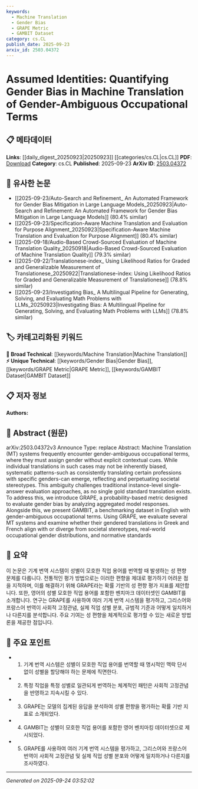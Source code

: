 ```yaml
---
keywords:
  - Machine Translation
  - Gender Bias
  - GRAPE Metric
  - GAMBIT Dataset
category: cs.CL
publish_date: 2025-09-23
arxiv_id: 2503.04372
---
```


<!-- KEYWORD_LINKING_METADATA:
{
  "processed_timestamp": "2025-09-24T03:52:02.239908",
  "vocabulary_version": "1.0",
  "selected_keywords": [
    "Machine Translation",
    "Gender Bias",
    "GRAPE Metric",
    "GAMBIT Dataset"
  ],
  "rejected_keywords": [],
  "similarity_scores": {
    "Machine Translation": 0.78,
    "Gender Bias": 0.79,
    "GRAPE Metric": 0.73,
    "GAMBIT Dataset": 0.72
  },
  "extraction_method": "AI_prompt_based",
  "budget_applied": true,
  "candidates_json": {
    "candidates": [
      {
        "surface": "Machine Translation",
        "canonical": "Machine Translation",
        "aliases": [
          "MT"
        ],
        "category": "broad_technical",
        "rationale": "Machine Translation is a core area within Natural Language Processing, relevant for linking discussions on language models and translation systems.",
        "novelty_score": 0.45,
        "connectivity_score": 0.88,
        "specificity_score": 0.65,
        "link_intent_score": 0.78
      },
      {
        "surface": "Gender Bias",
        "canonical": "Gender Bias",
        "aliases": [
          "Bias in Translation"
        ],
        "category": "unique_technical",
        "rationale": "Gender Bias is a critical issue in AI ethics and fairness, linking to broader discussions on bias mitigation in AI systems.",
        "novelty_score": 0.72,
        "connectivity_score": 0.67,
        "specificity_score": 0.82,
        "link_intent_score": 0.79
      },
      {
        "surface": "GRAPE",
        "canonical": "GRAPE Metric",
        "aliases": [
          "GRAPE"
        ],
        "category": "unique_technical",
        "rationale": "GRAPE is a novel metric introduced in the paper, providing a unique method for evaluating gender bias in translation systems.",
        "novelty_score": 0.85,
        "connectivity_score": 0.55,
        "specificity_score": 0.88,
        "link_intent_score": 0.73
      },
      {
        "surface": "GAMBIT",
        "canonical": "GAMBIT Dataset",
        "aliases": [
          "GAMBIT"
        ],
        "category": "unique_technical",
        "rationale": "GAMBIT is a new dataset specifically designed for benchmarking gender bias, offering unique data for research in bias evaluation.",
        "novelty_score": 0.8,
        "connectivity_score": 0.6,
        "specificity_score": 0.85,
        "link_intent_score": 0.72
      }
    ],
    "ban_list_suggestions": [
      "gender-ambiguous occupational terms",
      "systematic patterns"
    ]
  },
  "decisions": [
    {
      "candidate_surface": "Machine Translation",
      "resolved_canonical": "Machine Translation",
      "decision": "linked",
      "scores": {
        "novelty": 0.45,
        "connectivity": 0.88,
        "specificity": 0.65,
        "link_intent": 0.78
      }
    },
    {
      "candidate_surface": "Gender Bias",
      "resolved_canonical": "Gender Bias",
      "decision": "linked",
      "scores": {
        "novelty": 0.72,
        "connectivity": 0.67,
        "specificity": 0.82,
        "link_intent": 0.79
      }
    },
    {
      "candidate_surface": "GRAPE",
      "resolved_canonical": "GRAPE Metric",
      "decision": "linked",
      "scores": {
        "novelty": 0.85,
        "connectivity": 0.55,
        "specificity": 0.88,
        "link_intent": 0.73
      }
    },
    {
      "candidate_surface": "GAMBIT",
      "resolved_canonical": "GAMBIT Dataset",
      "decision": "linked",
      "scores": {
        "novelty": 0.8,
        "connectivity": 0.6,
        "specificity": 0.85,
        "link_intent": 0.72
      }
    }
  ]
}
-->

# Assumed Identities: Quantifying Gender Bias in Machine Translation of Gender-Ambiguous Occupational Terms

## 📋 메타데이터

**Links**: [[daily_digest_20250923|20250923]] [[categories/cs.CL|cs.CL]]
**PDF**: [Download](https://arxiv.org/pdf/2503.04372.pdf)
**Category**: cs.CL
**Published**: 2025-09-23
**ArXiv ID**: [2503.04372](https://arxiv.org/abs/2503.04372)

## 🔗 유사한 논문
- [[2025-09-23/Auto-Search and Refinement_ An Automated Framework for Gender Bias Mitigation in Large Language Models_20250923|Auto-Search and Refinement: An Automated Framework for Gender Bias Mitigation in Large Language Models]] (80.4% similar)
- [[2025-09-23/Specification-Aware Machine Translation and Evaluation for Purpose Alignment_20250923|Specification-Aware Machine Translation and Evaluation for Purpose Alignment]] (80.4% similar)
- [[2025-09-18/Audio-Based Crowd-Sourced Evaluation of Machine Translation Quality_20250918|Audio-Based Crowd-Sourced Evaluation of Machine Translation Quality]] (79.3% similar)
- [[2025-09-22/Translationese-index_ Using Likelihood Ratios for Graded and Generalizable Measurement of Translationese_20250922|Translationese-index: Using Likelihood Ratios for Graded and Generalizable Measurement of Translationese]] (78.8% similar)
- [[2025-09-23/Investigating Bias_ A Multilingual Pipeline for Generating, Solving, and Evaluating Math Problems with LLMs_20250923|Investigating Bias: A Multilingual Pipeline for Generating, Solving, and Evaluating Math Problems with LLMs]] (78.8% similar)

## 🏷️ 카테고리화된 키워드
**🧠 Broad Technical**: [[keywords/Machine Translation|Machine Translation]]
**⚡ Unique Technical**: [[keywords/Gender Bias|Gender Bias]], [[keywords/GRAPE Metric|GRAPE Metric]], [[keywords/GAMBIT Dataset|GAMBIT Dataset]]

## 📋 저자 정보

**Authors:** 

## 📄 Abstract (원문)

arXiv:2503.04372v3 Announce Type: replace 
Abstract: Machine Translation (MT) systems frequently encounter gender-ambiguous occupational terms, where they must assign gender without explicit contextual cues. While individual translations in such cases may not be inherently biased, systematic patterns-such as consistently translating certain professions with specific genders-can emerge, reflecting and perpetuating societal stereotypes. This ambiguity challenges traditional instance-level single-answer evaluation approaches, as no single gold standard translation exists. To address this, we introduce GRAPE, a probability-based metric designed to evaluate gender bias by analyzing aggregated model responses. Alongside this, we present GAMBIT, a benchmarking dataset in English with gender-ambiguous occupational terms. Using GRAPE, we evaluate several MT systems and examine whether their gendered translations in Greek and French align with or diverge from societal stereotypes, real-world occupational gender distributions, and normative standards

## 📝 요약

이 논문은 기계 번역 시스템이 성별이 모호한 직업 용어를 번역할 때 발생하는 성 편향 문제를 다룹니다. 전통적인 평가 방법으로는 이러한 편향을 제대로 평가하기 어려운 점을 지적하며, 이를 해결하기 위해 GRAPE라는 확률 기반의 성 편향 평가 지표를 제안합니다. 또한, 영어의 성별 모호한 직업 용어를 포함한 벤치마크 데이터셋인 GAMBIT를 소개합니다. 연구는 GRAPE를 사용하여 여러 기계 번역 시스템을 평가하고, 그리스어와 프랑스어 번역이 사회적 고정관념, 실제 직업 성별 분포, 규범적 기준과 어떻게 일치하거나 다른지를 분석합니다. 주요 기여는 성 편향을 체계적으로 평가할 수 있는 새로운 방법론을 제공한 점입니다.

## 🎯 주요 포인트

- 1. 기계 번역 시스템은 성별이 모호한 직업 용어를 번역할 때 명시적인 맥락 단서 없이 성별을 할당해야 하는 문제에 직면한다.
- 2. 특정 직업을 특정 성별로 일관되게 번역하는 체계적인 패턴은 사회적 고정관념을 반영하고 지속시킬 수 있다.
- 3. GRAPE는 모델의 집계된 응답을 분석하여 성별 편향을 평가하는 확률 기반 지표로 소개되었다.
- 4. GAMBIT는 성별이 모호한 직업 용어를 포함한 영어 벤치마킹 데이터셋으로 제시되었다.
- 5. GRAPE를 사용하여 여러 기계 번역 시스템을 평가하고, 그리스어와 프랑스어 번역이 사회적 고정관념 및 실제 직업 성별 분포와 어떻게 일치하거나 다른지를 조사하였다.


---

*Generated on 2025-09-24 03:52:02*